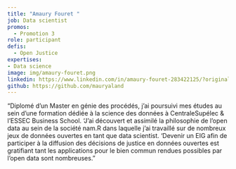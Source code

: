 ```yaml
---
title: "Amaury Fouret "
job: Data scientist
promos:
  - Promotion 3
role: participant
defis:
  - Open Justice
expertises:
- Data science
image: img/amaury-fouret.png
linkedin: https://www.linkedin.com/in/amaury-fouret-283422125/?originalSubdomain=fr
github: https://github.com/mauryaland
---
```


“Diplomé d’un Master en génie des procédés, j’ai poursuivi mes études au sein d’une formation dédiée à la science des données à CentraleSupélec & l’ESSEC Business School. ‘J’ai découvert et assimilé la philosophie de l’open data au sein de la société nam.R dans laquelle j’ai travaillé sur de nombreux jeux de données ouvertes en tant que data scientist. ‘Devenir un EIG afin de participer à la diffusion des décisions de justice en données ouvertes est gratifiant tant les applications pour le bien commun rendues possibles par l’open data sont nombreuses.”
